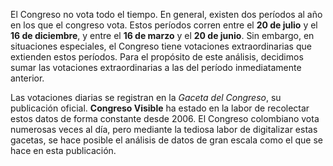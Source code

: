 ﻿El Congreso no vota todo el tiempo. En general, existen dos períodos al año en los que el congreso vota. Estos períodos corren entre el **20 de julio** y el **16 de diciembre**, y entre el **16 de marzo** y el **20 de junio**. Sin embargo, en situaciones especiales, el Congreso tiene votaciones extraordinarias que extienden estos períodos. Para el propósito de este análisis, decidimos sumar las votaciones extraordinarias a las del período  inmediatamente anterior.

Las votaciones diarias se registran en la *Gaceta del Congreso*, su publicación oficial. **Congreso Visible** ha estado en la labor de recolectar estos datos de forma constante desde 2006. El Congreso colombiano vota numerosas veces al día, pero mediante la tediosa labor de digitalizar estas gacetas, se hace posible el análisis de datos de gran escala como el que se hace en esta publicación.
<!--stackedit_data:
eyJoaXN0b3J5IjpbMjAzNTAyMzYyOF19
-->
